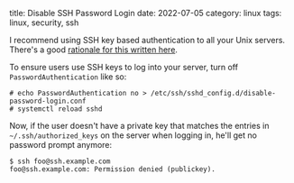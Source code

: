 title: Disable SSH Password Login
date: 2022-07-05
category: linux
tags: linux, security, ssh

I recommend using SSH key based authentication to all your Unix
servers. There's a good [rationale for this written
here](https://security.stackexchange.com/a/3898).

To ensure users use SSH keys to log into your server, turn off
`PasswordAuthentication` like so:

```text
# echo PasswordAuthentication no > /etc/ssh/sshd_config.d/disable-password-login.conf
# systemctl reload sshd
```

Now, if the user doesn't have a private key that matches the entries
in `~/.ssh/authorized_keys` on the server when logging in, he'll get
no password prompt anymore:

```text
$ ssh foo@ssh.example.com
foo@ssh.example.com: Permission denied (publickey).
```
